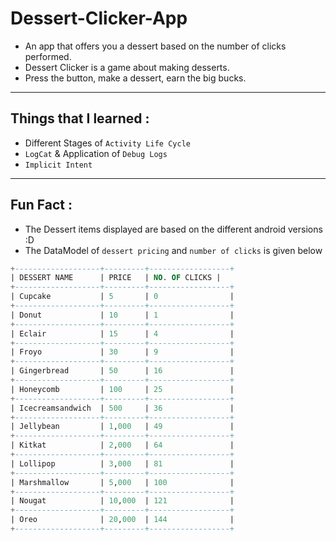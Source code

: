 # Dessert-Clicker-App
- An app that offers you a dessert based on the number of clicks performed.
- Dessert Clicker is a game about making desserts.
- Press the button, make a dessert, earn the big bucks.

---
## Things that I learned :

- Different Stages of `Activity Life Cycle`
- `LogCat` & Application of `Debug Logs`
- `Implicit Intent`

---
## Fun Fact :
- The Dessert items displayed are based on the different android versions :D
- The DataModel of `dessert pricing` and `number of clicks` is given below

```sql
+-------------------+---------+------------------+
| DESSERT NAME      | PRICE   | NO. OF CLICKS |
+-------------------+---------+------------------+
| Cupcake           | 5       | 0                |
+-------------------+---------+------------------+
| Donut             | 10      | 1                |
+-------------------+---------+------------------+
| Eclair            | 15      | 4                |
+-------------------+---------+------------------+
| Froyo             | 30      | 9                |
+-------------------+---------+------------------+
| Gingerbread       | 50      | 16               |
+-------------------+---------+------------------+
| Honeycomb         | 100     | 25               |
+-------------------+---------+------------------+
| Icecreamsandwich  | 500     | 36               |
+-------------------+---------+------------------+
| Jellybean         | 1,000   | 49               |
+-------------------+---------+------------------+
| Kitkat            | 2,000   | 64               |
+-------------------+---------+------------------+
| Lollipop          | 3,000   | 81               |
+-------------------+---------+------------------+
| Marshmallow       | 5,000   | 100              |
+-------------------+---------+------------------+
| Nougat            | 10,000  | 121              |
+-------------------+---------+------------------+
| Oreo              | 20,000  | 144              |
+-------------------+---------+------------------+
```


